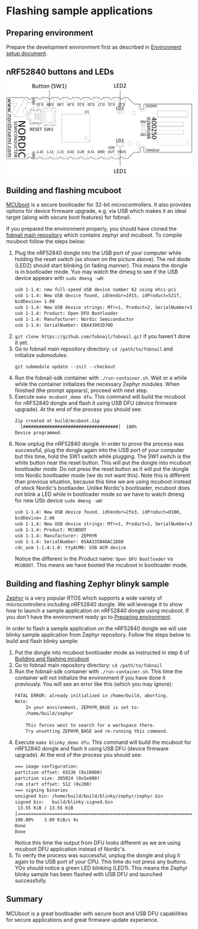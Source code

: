 # Flashing sample applications

## Preparing environment

Prepare the development environment first as described in
[Environment setup document](environment.md).

## nRF52840 buttons and LEDs

![](images/nRF52840_dongle_buttons_leds.svg)

## Building and flashing mcuboot

[MCUboot](https://github.com/mcu-tools/mcuboot) is a secure bootloader for
32-bit microcontrollers. It also provides options for device firmware upgrade,
e.g. via USB which makes it an ideal target (along with secure boot features)
for fobnail.

If you prepared the environment properly, you should have cloned the
[fobnail main repository](https://github.com/fobnail/fobnail)
which contains zephyr and mcuboot. To compile mcuboot follow the steps below:

1. Plug the nRF52840 dongle into the USB port of your computer while holding
   the reset switch (as shown on the picture above). The red diode (LED2)
   should start blinking (in fading manner). This means the dongle is in
   bootloader mode. Yuo may watch the dmesg to see if the USB device appears
   with `sudo dmesg -wH`:
   ```
   usb 1-1.4: new full-speed USB device number 62 using ehci-pci
   usb 1-1.4: New USB device found, idVendor=1915, idProduct=521f, bcdDevice= 1.00
   usb 1-1.4: New USB device strings: Mfr=1, Product=2, SerialNumber=3
   usb 1-1.4: Product: Open DFU Bootloader
   usb 1-1.4: Manufacturer: Nordic Semiconductor
   usb 1-1.4: SerialNumber: EB443991D70D
   ```
2. `git clone https://github.com/fobnail/fobnail.git` if you haven't done it
   yet.
3. Go to fobnail main repository directory: `cd /path/to/fobnail` and initialize
   submodules:
   ```
   git submodule update --init --checkout
   ```
4. Run the fobnail-sdk container with `./run-container.sh`. Wait or a while
   while the container initializes the necessary Zephyr modules. When finished
   (the prompt appears), proceed with next step.
5. Execute `make mcuboot_demo dfu`. This command will build the mcuboot for
   nRF52840 dongle and flash it using USB DFU (device firmware upgrade). At the
   end of the process you should see:
   ```
   Zip created at build/mcuboot.zip
     [####################################]  100%          
   Device programmed.
   ```
6. Now unplug the nRF52840 dongle. In order to prove the process was
   successful, plug the dongle again into the USB port of your computer but
   this time, hold the SW1 switch while plugging. The SW1 switch is the white
   button near the reset button. This will put the dongle into mcuboot
   bootloader mode. Do not press the reset button as it will put the dongle
   into Nordic bootloader mode (we do not want this). Note this is different
   than previous situation, because this time we are using mcuboot instead of
   stock Nordic's bootlaoder. Unlike Nordic's bootloader, mcuboot does not
   blink a LED while in bootloader mode so we have to watch dmesg for new USb
   device `sudo dmesg -wH`:
   ```
   usb 1-1.4: New USB device found, idVendor=2fe3, idProduct=0100, bcdDevice= 2.06
   usb 1-1.4: New USB device strings: Mfr=1, Product=2, SerialNumber=3
   usb 1-1.4: Product: MCUBOOT
   usb 1-1.4: Manufacturer: ZEPHYR
   usb 1-1.4: SerialNumber: 05AA335B46AC1D80
   cdc_acm 1-1.4:1.0: ttyACM0: USB ACM device
   ```
   Notice the different in the Product name: `Open DFU Bootloader` vs
   `MCUBOOT`. This means we have booted the mcuboot in bootloader mode.

## Building and flashing Zephyr blinyk sample

[Zephyr](https://github.com/zephyrproject-rtos/zephyr) is a very popular RTOS
which supports a wide variety of microcontrollers including nRF52840 dongle. We
will leverage it to show how to launch a sample application on nRF52840 dongle
using mcuboot. If you don't have the environment ready go to [Preparing environment](#preparing-environment).

In order to flash a sample application on the nRF52840 dongle we will use
blinky sample application from Zephyr repository. Follow the steps below to
build and flash blinky sample:

1. Put the dongle into mcuboot bootloader mode as instructed in step 6 of
   [Building and flashing mcuboot](#building-and-flashing-mcuboot)
2. Go to fobnail main repository directory: `cd /path/to/fobnail`
3. Run the fobnail-sdk container with `./run-container.sh`. This time the
   container will not initialize the environment if you have done it
   previously. You will see an error like this (which you may ignore):
   ```
   FATAL ERROR: already initialized in /home/build, aborting.
   Note:
       In your environment, ZEPHYR_BASE is set to:
       /home/build/zephyr
   
       This forces west to search for a workspace there.
       Try unsetting ZEPHYR_BASE and re-running this command.
   ```
4. Execute `make blinky_demo dfu`. This command will build the mcuboot for
   nRF52840 dongle and flash it using USB DFU (device firmware upgrade). At the
   end of the process you should see:
   ```
   === image configuration:
   partition offset: 65536 (0x10000)
   partition size: 385024 (0x5e000)
   rom start offset: 512 (0x200)
   === signing binaries
   unsigned bin: /home/build/build/blinky/zephyr/zephyr.bin
   signed bin:   build/blinky.signed.bin
    13.55 KiB / 13.55 KiB    [============================================================================================================================================================] 100.00%    3.09 KiB/s 4s
   Done
   Done
   ```
   Notice this time the output from DFU looks different as we are using mcuboot
   DFU application instead of Nordic's.
5. To verify the process was successful, unplug the dongle and plug it again to
   the USB port of your CPU. This time do not press any buttons. YOo should
   notice a green LED blinking (LED1). This means the Zephyr blinky sample has
   been flashed with USB DFU and launched successfully.

## Summary

MCUboot is a great bootloader with secure boot and USB DFU capabilities for
secure applications and great firmware update experience.
